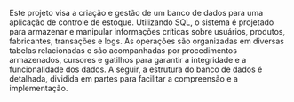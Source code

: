 Este projeto visa a criação e gestão de um banco de dados para uma aplicação de controle de estoque. Utilizando SQL, o sistema é projetado para armazenar e manipular informações críticas sobre usuários, produtos, fabricantes, transações e logs. As operações são organizadas em diversas tabelas relacionadas e são acompanhadas por procedimentos armazenados, cursores e gatilhos para garantir a integridade e a funcionalidade dos dados. A seguir, a estrutura do banco de dados é detalhada, dividida em partes para facilitar a compreensão e a implementação.
